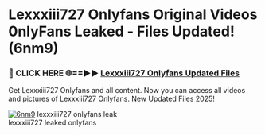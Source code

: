 # Lexxxiii727 Onlyfans Original Videos 0nlyFans Leaked - Files Updated! (6nm9)

<h3>🔴 CLICK HERE 🌐==►► <a href="https://tinyurl.com/2jnfzry5" rel="nofollow">Lexxxiii727 Onlyfans Updated Files</a></h3>

Get Lexxxiii727 Onlyfans and all content. Now you can access all videos and pictures of Lexxxiii727 Onlyfans. New Updated Files 2025!

[![6nm9](https://i.imgur.com/GyGTBgg.gif)](https://tinyurl.com/2jnfzry5)
lexxxiii727 onlyfans leak<br>
lexxxiii727 leaked onlyfans
